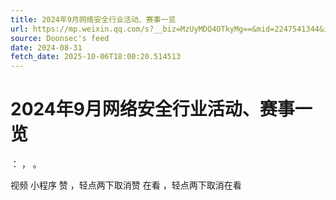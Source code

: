 ```yaml
---
title: 2024年9月网络安全行业活动、赛事一览
url: https://mp.weixin.qq.com/s?__biz=MzUyMDQ4OTkyMg==&mid=2247541344&idx=2&sn=fa893acfc8a7480ef1e1bb5ff9bf1a52
source: Doonsec's feed
date: 2024-08-31
fetch_date: 2025-10-06T18:00:20.514513
---
```


# 2024年9月网络安全行业活动、赛事一览

：
，
。

视频
小程序
赞
，轻点两下取消赞
在看
，轻点两下取消在看
